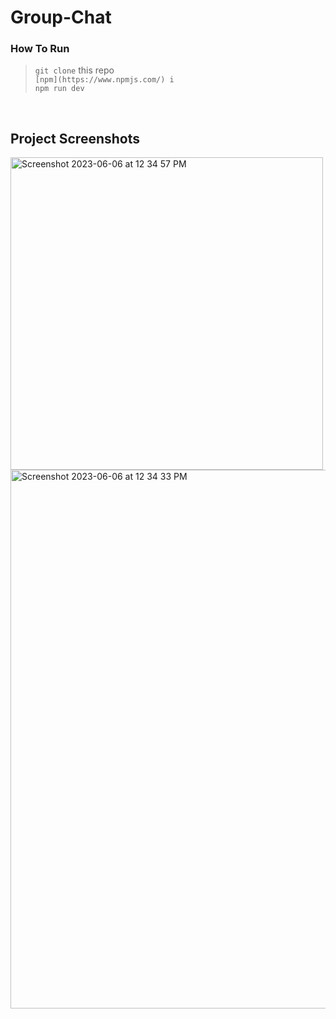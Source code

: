 # Group-Chat
### How To Run 
> ```git clone``` this repo <br>
> `[npm](https://www.npmjs.com/) i` <br> 
> `npm run dev` 
<br> 

## Project Screenshots
<img width="500" alt="Screenshot 2023-06-06 at 12 34 57 PM" src="https://github.com/yannikontos/Group-Chat/assets/90143712/1f2c198a-28de-4108-85c2-7d6210377a66">
<img width="862" alt="Screenshot 2023-06-06 at 12 34 33 PM" src="https://github.com/yannikontos/Group-Chat/assets/90143712/987ad87e-44f6-4767-b3dd-ac6069bd762f">
